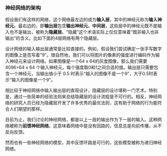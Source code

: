 ### 神经网络的架构

假设我们有这样的网络，这个网络最左边的成为**输入层**，其中的神经元称为**输入神经元**。最右边的，即**输出层**包含**输出神经元**。**中间层**，这些层中的神经元既不是输入也不是输出，被称为**隐藏层**。“隐藏”这个术语实际上仅仅意味着“既非输入也非输出”的含义。比如下面的4层网络有两个隐藏层。

设计网络的输入输出层通常是比较直接的。例如，假设我们尝试确定一张手写数字的图像上是否写着“9”。很自然地，我们可以将图片的像素的强度进行编码作为输入神经元来设计网络。如果图像是一个64 x 64的灰度图像，那么我们需要4096=64 x 64 个输入神经元，每个强度取0和1之间合适的值。输出层只需要包含一个神经元，当输出值小于 0.5 时表示“输入的图像不是一个9”，大于0.5时表示“输入的图像是一个9”。

相比较于神经网络中输入输出层的直观设计，隐藏层的设计堪称一门艺术。特别是，通过一些简单的经验法则来总结隐藏层的设计流程是不可行的。相反，神经网络的研究人员已经为隐藏层开发了许多优秀的最优法则，这有助于网络的行为能符合人们期望的那样。

目前为止，我们讨论的神经网络，都是以上一层的输出作为下一层的输入。这种网络被称为**前馈神经网络**。这意味着网络中是没有回路的，信息总是向前传播，从不反向反馈。

然而也有一些神经网络的模型，其中反馈环路是可行的，这些模型被称为递归神经网络。

